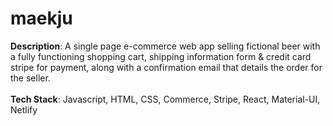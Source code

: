 # maekju

<strong>Description</strong>: A single page e-commerce web app selling fictional beer with a fully functioning shopping cart, shipping information form &  credit card stripe for payment, along with a confirmation email that details the order for the seller. <br/></br>
<strong>Tech Stack</strong>: Javascript, HTML, CSS, Commerce, Stripe, React, Material-UI, Netlify
